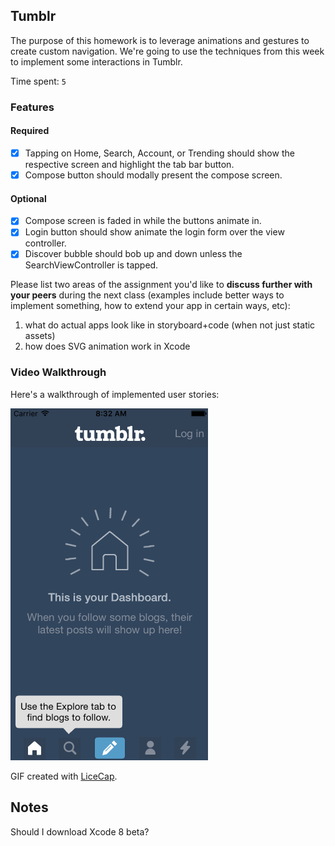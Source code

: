 ## Tumblr

The purpose of this homework is to leverage animations and gestures to create custom navigation. We're going to use the techniques from this week to implement some interactions in Tumblr.

Time spent: `5`

### Features

#### Required

- [x] Tapping on Home, Search, Account, or Trending should show the respective screen and highlight the tab bar button.
- [x] Compose button should modally present the compose screen.

#### Optional

- [x] Compose screen is faded in while the buttons animate in.
- [x] Login button should show animate the login form over the view controller.
- [x] Discover bubble should bob up and down unless the SearchViewController is tapped.

Please list two areas of the assignment you'd like to **discuss further with your peers** during the next class (examples include better ways to implement something, how to extend your app in certain ways, etc):

1. what do actual apps look like in storyboard+code (when not just static assets)
2. how does SVG animation work in Xcode

### Video Walkthrough

Here's a walkthrough of implemented user stories:

![Demo GIF](assets/demo.gif)

GIF created with [LiceCap](http://www.cockos.com/licecap/).

## Notes

Should I download Xcode 8 beta?
